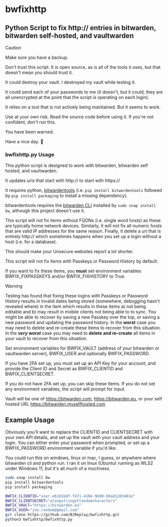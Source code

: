 # bwfixhttp
## Python Script to fix http:// entries in bitwarden, bitwarden self-hosted, and vaultwarden

> [!CAUTION]
> Make sure you have a backup.
> 
> Don't trust this script. It is open source, as is all of the tools it uses, but that doesn't mean you should trust it.
>
> It could destroy your vault. I destroyed my vault while testing it.
>
> It could send each of your passwords to me (it doesn't, but it could; they are all unencrypted at the point that the script is operating on each login).
>
> It relies on a tool that is not actively being maintained.  But it seems to work.
>
> Use  at your own risk. Read the source code before using it.  If you're not confident, don't run this.
>
> You have been warned.
>
> Have a nice day. 🤣

### bwfixhttp.py Usage

This python script is designed to work with bitwarden, bitwarden self hosted, and vaultwarden.

It updates uris that start with http:// to start with https://

It requires python, [bitwardentools](https://github.com/corpusops/bitwardentools) (i.e. `pip install bitwardentools` followed by `pip install packaging` to install a missing dependency).

bitwardentools requires the [bitwarden CLI](https://github.com/bitwarden/cli) installed by `sudo snap install bw`, although this project doesn't use it.

This script will not fix items without FQDNs (i.e. single word hosts) as these are typically home network devices.
Similarly, it will not fix all numeric hosts that are valid IP addresses for the same reason.
Finally, it delete a uri that is entirely http:// which sometimes happens when you set up a login without a host (i.e. for a database).

This should make your Unsecure websites report a lot shorter.

This script will not fix items with Passkeys or Password History by default.

If you want to fix these items, you **must** set environment variables BWFIX_FIXPASSKEYS and/or BWFIX_FIXHISTORY to True.

> [!WARNING]
> Testing has found that fixing these logins with Passkeys or Password History results in invalid dates being stored (somewhere, debugging hasn't revealed where) in the item which results in these items
> a) not being editable and
> b) may result in mobile clients not being able to to sync.
> You might be able to recover by saving a new Passkey over the top, or saving a new password and updating the password history.
> In the **worst** case you may need to delete and re-create these items to recover from this situation.
> In the **_very worst_** case you may need to **delete and re-create** all items in your vault to recover from this situation.

Set environment variables for BWFIX_VAULT (address of your bitwarden or vaultwarden server), BWFIX_USER and optionally BWFIX_PASSWORD.

If you have 2FA set up, you must set up an API Key for your account, and provide the Client ID and Secret as BWFIX_CLIENTID and BWFIX_CLIENTSECRET.

If you do not have 2FA set up, you can skip these items.
If you do not set any environment variables, the script will prompt for input.

Vault will be one of
https://bitwarden.com, 
https://bitwarden.eu, 
or your self hosted URL
https://bitwarden.myselfhosted.com

## Example Usage

Obviously you'll want to replace the CLIENTID and CLIENTSECRET with your own API details, and set up the vault with your vault address and your login.  You can either enter your password when prompted, or set up a BWFIX_PASSWORD environment variable if you'd like.

You could run this on windows, linux or mac, I guess, or anywhere where bitwarden cli and python run.  I ran it on linux (Ubuntu) running as WLS2 under Windows 11, but it's all much of a muchness.

```bash
sudo snap install bw
pip install bitwardentools
pip install packaging

BWFIX_CLIENTID="user.e6181bdf-f471-410e-9b60-b9ad1283481e"
BWFIX_CLIENTSECRET="alongstringofrandomcharacters"
BWFIX_VAULT="https://bitwarden.eu"
BWFIX_USER="joe.random@gmail.com"
git clone https://github.com/BJReplay/bwfixhttp.git
python3 bwfixhttp/bwfixhttp.py
```
